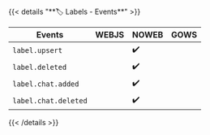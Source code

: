 <div></div>
{{< details "**🏷️ Labels - Events**" >}}

| **Events**           | WEBJS | NOWEB | GOWS |
|----------------------|-------|-------|:-----|
| `label.upsert`       |       | ✔️    |      |
| `label.deleted`      |       | ✔️    |      |
| `label.chat.added`   |       | ✔️    |      |
| `label.chat.deleted` |       | ✔️    |      |

{{< /details >}}
